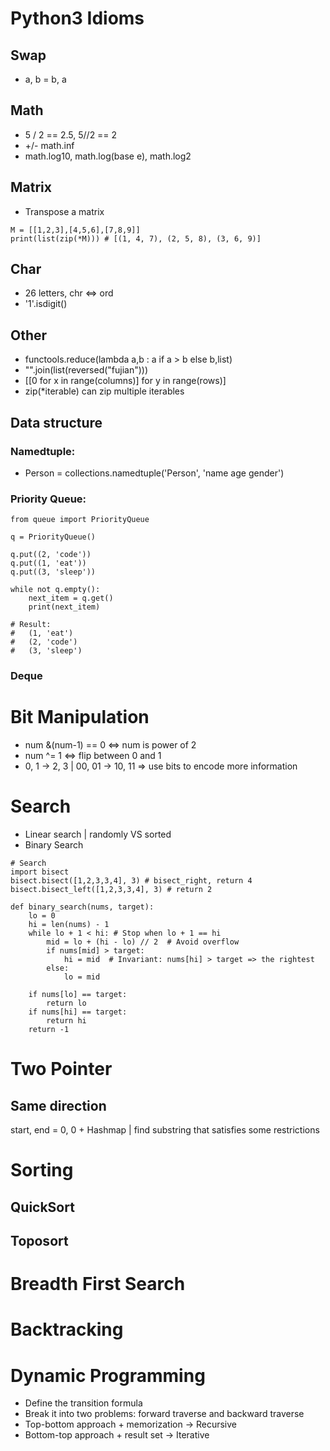 # Python3 Idioms
## Swap
* a, b = b, a
## Math
* 5 / 2 == 2.5, 5//2 == 2
* +/- math.inf
* math.log10, math.log(base e), math.log2
## Matrix
* Transpose a matrix
```python3
M = [[1,2,3],[4,5,6],[7,8,9]]
print(list(zip(*M))) # [(1, 4, 7), (2, 5, 8), (3, 6, 9)]
```
## Char
* 26 letters, chr <=> ord
* '1'.isdigit()

## Other
* functools.reduce(lambda a,b : a if a > b else b,list)
* "".join(list(reversed("fujian")))
* \[\[0 for x in range(columns)] for y in range(rows)]
* zip(\*iterable) can zip multiple iterables

## Data structure
### Namedtuple:
* Person = collections.namedtuple('Person', 'name age gender')
### Priority Queue:
```python3
from queue import PriorityQueue

q = PriorityQueue()

q.put((2, 'code'))
q.put((1, 'eat'))
q.put((3, 'sleep'))

while not q.empty():
    next_item = q.get()
    print(next_item)

# Result:
#   (1, 'eat')
#   (2, 'code')
#   (3, 'sleep')
```

### Deque

# Bit Manipulation
* num &(num-1) == 0  <=> num is power of 2
* num ^= 1 <=> flip between 0 and 1
* 0, 1 -> 2, 3 | 00, 01 -> 10, 11 => use bits to encode more information

# Search
* Linear search | randomly VS sorted
* Binary Search
```python3
# Search
import bisect
bisect.bisect([1,2,3,3,4], 3) # bisect_right, return 4
bisect.bisect_left([1,2,3,3,4], 3) # return 2
```
```python3
def binary_search(nums, target):
    lo = 0
    hi = len(nums) - 1
    while lo + 1 < hi: # Stop when lo + 1 == hi
        mid = lo + (hi - lo) // 2  # Avoid overflow
        if nums[mid] > target:
            hi = mid  # Invariant: nums[hi] > target => the rightest
        else:
            lo = mid   
            
    if nums[lo] == target:
        return lo
    if nums[hi] == target:
        return hi
    return -1
```
# Two Pointer
## Same direction
start, end = 0, 0 + Hashmap | find substring that satisfies some restrictions

# Sorting
## QuickSort

## Toposort

# Breadth First Search

# Backtracking

# Dynamic Programming
* Define the transition formula
* Break it into two problems: forward traverse and backward traverse
* Top-bottom approach + memorization -> Recursive
* Bottom-top approach + result set -> Iterative

